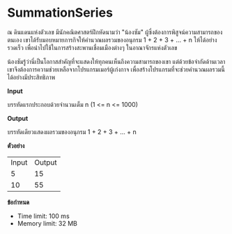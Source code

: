 
# SummationSeries

ณ ดินแดนแห่งตัวเลข มีนักคณิตศาสตร์ฝึกหัดนามว่า "น้องซัม" ผู้ซึ่งต้องการพิสูจน์ความสามารถของตนเอง เขาได้รับมอบหมายภารกิจให้คำนวณผลรวมของอนุกรม 1 + 2 + 3 + ... + n ให้ได้อย่างรวดเร็ว เพื่อนำไปใช้ในการสร้างสะพานเชื่อมเมืองต่างๆ ในอาณาจักรแห่งตัวเลข

น้องซัมรู้ว่านี่เป็นโอกาสสำคัญที่จะแสดงให้ทุกคนเห็นถึงความสามารถของเขา แต่ด้วยข้อจำกัดด้านเวลา เขาจึงต้องการความช่วยเหลือจากโปรแกรมเมอร์ผู้เก่งกาจ เพื่อสร้างโปรแกรมที่จะช่วยคำนวณผลรวมนี้ได้อย่างมีประสิทธิภาพ

**Input**

บรรทัดแรกประกอบด้วยจำนวนเต็ม n (1 <= n <= 1000)

**Output**

บรรทัดเดียวแสดงผลรวมของอนุกรม 1 + 2 + 3 + ... + n

**ตัวอย่าง**

<table>
  <tr>
    <td>Input</td>
    <td>Output</td>
  </tr>
  <tr>
    <td>5</td>
    <td>15</td>
  </tr>
  <tr>
    <td>10</td>
    <td>55</td>
  </tr>
</table>

**ข้อกำหนด**

*   Time limit: 100 ms
*   Memory limit: 32 MB
